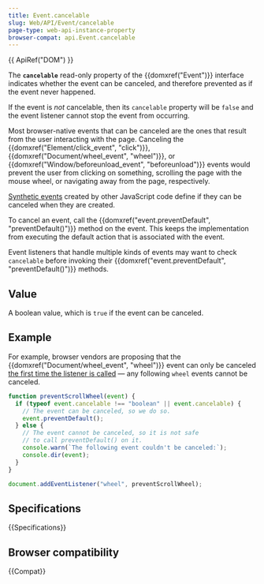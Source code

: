 ```yaml
---
title: Event.cancelable
slug: Web/API/Event/cancelable
page-type: web-api-instance-property
browser-compat: api.Event.cancelable
---
```


{{ ApiRef("DOM") }}

The **`cancelable`** read-only property of the {{domxref("Event")}} interface indicates whether the event
can be canceled, and therefore prevented as if the event never happened.

If the event is _not_ cancelable, then its `cancelable` property will be
`false` and the event listener cannot stop the event from occurring.

Most browser-native events that can be canceled are the ones that result from the user
interacting with the page. Canceling the {{domxref("Element/click_event", "click")}},
{{domxref("Document/wheel_event", "wheel")}}, or
{{domxref("Window/beforeunload_event", "beforeunload")}} events would prevent the user
from clicking on something, scrolling the page with the mouse wheel, or
navigating away from the page, respectively.

[Synthetic events](/en-US/docs/Web/API/Event/Event) created by other JavaScript
code define if they can be canceled when they are created.

To cancel an event, call the {{domxref("event.preventDefault", "preventDefault()")}}
method on the event. This keeps the implementation from executing the default action
that is associated with the event.

Event listeners that handle multiple kinds of events may want to check
`cancelable` before invoking their {{domxref("event.preventDefault",
  "preventDefault()")}} methods.

## Value

A boolean value, which is `true` if the event can be
canceled.

## Example

For example, browser vendors are proposing that the {{domxref("Document/wheel_event",
  "wheel")}} event can only be canceled [the first time the listener is called](https://github.com/WICG/interventions/issues/33) — any following `wheel` events cannot be
canceled.

```js
function preventScrollWheel(event) {
  if (typeof event.cancelable !== "boolean" || event.cancelable) {
    // The event can be canceled, so we do so.
    event.preventDefault();
  } else {
    // The event cannot be canceled, so it is not safe
    // to call preventDefault() on it.
    console.warn(`The following event couldn't be canceled:`);
    console.dir(event);
  }
}

document.addEventListener("wheel", preventScrollWheel);
```

## Specifications

{{Specifications}}

## Browser compatibility

{{Compat}}
